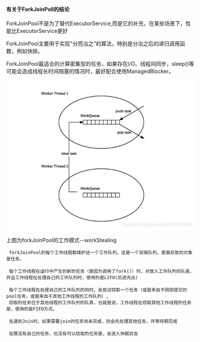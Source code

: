 
#### 有关于ForkJoinPoll的结论
ForkJoinPool不是为了替代ExecutorService,而是它的补充，在某些场景下，性能比ExecutorService更好

ForkJoinPool主要用于实现"分而治之"的算法，特别是分治之后的递归调用函数，例如快排。

ForkJoinPool最适合的计算密集型的任务，如果存在I/O、线程间同步，sleep()等可能会造成线程长时间阻塞的情况时，最好配合使用ManagedBlocker。

 ![](workStealing.png)



上图为forkJoinPool的工作模式--workStealing

```
 forkJoinPool的每个工作线程都维护这一个工作队列，这是一个双端队列，里面存放的对象是任务。
 
 每个工作线程在运行中产生的新的任务（是因为调用了fork()）时，对放入工作队列的队尾，并且工作线程在处理自己的工作队列时，使用的是LIFO(后进先出)
 
 每个工作线程在处理自己的工作队列的同时，会尝试窃取一个任务（或是来自于刚刚提交的pool任务，或是来自于其他工作线程的工作队列）,
 窃取的任务位于其他线程的工作队列的队首，也就是说，工作线程在窃取其他工作线程的任务是，使用的是FIFO方式。
 
 在遇到Join时，如果需要join的任务尚未完成，则会先处理其他任务，并等待期完成
 
 在既没有自己的任务，也没有可以窃取的任务是，会进入休眠状态
```
